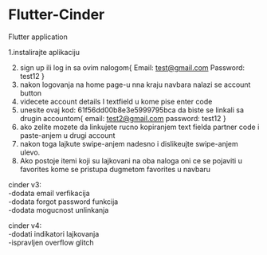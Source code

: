 # Flutter-Cinder
Flutter application

1.instalirajte aplikaciju

2.  sign up ili log in sa ovim nalogom{
Email: test@gmail.com
Password: test12
}
3. nakon logovanja na home page-u nna kraju navbara nalazi se account button
4. videcete account details I textfield u kome pise enter code
5. unesite ovaj kod: 61f56dd00b8e3e5999795bca da biste se linkali sa drugin accountom{
email: test2@gmail.com
password: test12
}
6. ako zelite mozete da linkujete rucno kopiranjem text fielda partner code i paste-anjem u drugi account
7. nakon toga lajkute swipe-anjem nadesno i dislikeujte swipe-anjem ulevo.
8. Ako postoje itemi koji su lajkovani na oba naloga oni ce se pojaviti u favorites kome se pristupa dugmetom favorites u navbaru



cinder v3:<br/>
-dodata email verfikacija<br/>
-dodata forgot password funkcija<br/>
-dodata mogucnost unlinkanja<br/>

cinder v4:<br/>
-dodati indikatori lajkovanja<br/>
-ispravljen overflow glitch<br/>
